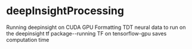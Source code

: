 # deepInsightProcessing
Running deepinsight on CUDA GPU
Formatting TDT neural data to run on the deepinsight tf package--running TF on tensorflow-gpu saves computation time
